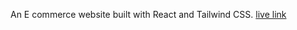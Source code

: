 An E commerce website built with React and Tailwind CSS. [live link](https://velte-beauty.vercel.app/)
